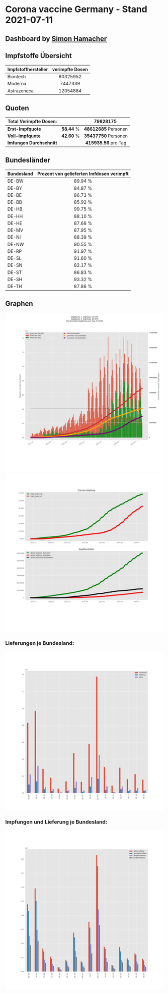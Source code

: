 # Corona vaccine Germany - Stand 2021-07-11
## Dashboard by [Simon Hamacher](https://www.shamacher.eu)
## Impfstoffe Übersicht
**Impfstoffhersteller** | **verimpfte Dosen**
-------- | :--------:
Biontech | 60325952
Moderna | 7447339
Astrazeneca | 12054884


## Quoten
**Total Verimpfte Dosen:** | |79828175&nbsp;
-------- | :--------:| :--------:
**Erst-Impfquote** | **58.44** %| **48612685** Personen
**Voll-Impfquote** | **42.60** %| **35437750** Personen
**Imfungen Durchschnitt** | |**415935.56** pro Tag 
## Bundesländer
**Bundesland** | **Prozent von gelieferten Imfdosen verimpft**
-------- | :--------:
DE-BW | 89.94 %
DE-BY | 84.87 %
DE-BE | 86.73 %
DE-BB | 85.92 %
DE-HB | 99.75 %
DE-HH | 88.10 %
DE-HE | 87.68 %
DE-MV | 87.95 %
DE-NI | 88.39 %
DE-NW | 90.55 %
DE-RP | 91.97 %
DE-SL | 91.60 %
DE-SN | 82.17 %
DE-ST | 86.83 %
DE-SH | 93.32 %
DE-TH | 87.86 %
## Graphen
<img src="Impfungen-Corona-01.jpg" alt="Impf Übersicht" title="Impf Übersicht" />
<img src="Impfungen-Corona-02.jpg" alt="Impfquote" title="Impf Übersicht" />

### Lieferungen je Bundesland:
<img src="Impfungen-Corona-04.jpg" alt="Impfungen in den Bundesländern" title="Impfungen in den Bundesländern" />

### Impfungen und Lieferung je Bundesland:
<img src="Impfungen-Corona-05.jpg" alt="Impfungen in den Bundesländern" title="Impfungen in den Bundesländern" />

